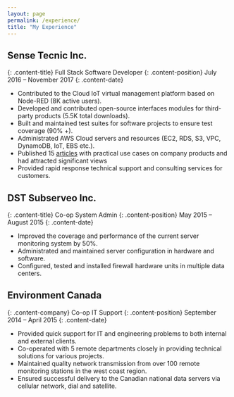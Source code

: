 ```yaml
---
layout: page
permalink: /experience/
title: "My Experience"
---
```


<div class="content-block animated bounceInRight hvr-grow-shadow container-fluid" markdown="1">

## Sense Tecnic Inc.
{: .content-title}
Full Stack Software Developer
{: .content-position}
July 2016 – November 2017
{: .content-date}


* Contributed to the Cloud IoT virtual management platform based on Node-RED (8K active users).
* Developed and contributed open-source interfaces modules for third-party products (5.5K total downloads).
* Built and maintained test suites for software projects to ensure test coverage (90% +).
* Administrated AWS Cloud servers and resources (EC2, RDS, S3, VPC, DynamoDB, IoT, EBS etc.).
* Published 15 [articles](http://developers.sensetecnic.com/) with practical use cases on company products and had attracted significant views
* Provided rapid response technical support and consulting services for customers.

</div>



<div class="content-block animated bounceInRight hvr-grow-shadow container-fluid" markdown="1">

## DST Subserveo Inc. 
{: .content-title}
Co-op System Admin
{: .content-position}
May 2015 – August 2015
{: .content-date}


* Improved the coverage and performance of the current server monitoring system by 50%.
* Administrated and maintained server configuration in hardware and software.
* Configured, tested and installed firewall hardware units in multiple data centers.

</div>


<div class="content-block animated bounceInRight hvr-grow-shadow container-fluid" markdown="1">

## Environment Canada 
{: .content-company}
Co-op IT Support
{: .content-position}
September 2014 – April 2015
{: .content-date}


* Provided quick support for IT and engineering problems to both internal and external clients.
* Co-operated with 5 remote departments closely in providing technical solutions for various projects.
* Maintained quality network transmission from over 100 remote monitoring stations in the west coast region.
* Ensured successful delivery to the Canadian national data servers via cellular network, dial and satellite.

</div>